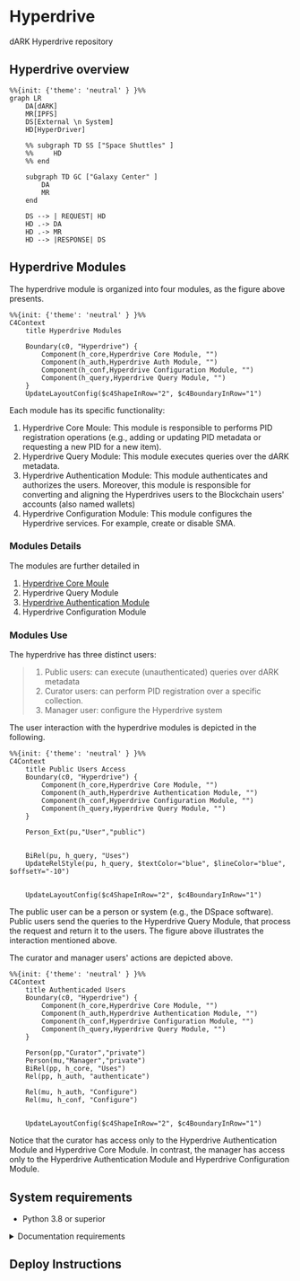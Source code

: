 # Hyperdrive

dARK Hyperdrive repository 

## Hyperdrive overview

```mermaid
%%{init: {'theme': 'neutral' } }%%
graph LR
    DA[dARK]
    MR[IPFS]
    DS[External \n System]
    HD[HyperDriver]

    %% subgraph TD SS ["Space Shuttles" ]
    %%     HD
    %% end
    
    subgraph TD GC ["Galaxy Center" ]
        DA
        MR
    end    

    DS --> | REQUEST| HD
    HD .-> DA
    HD .-> MR
    HD --> |RESPONSE| DS
```

## Hyperdrive Modules

The hyperdrive module is organized into four modules, as the figure above presents.

```mermaid
%%{init: {'theme': 'neutral' } }%%
C4Context
    title Hyperdrive Modules

    Boundary(c0, "Hyperdrive") {
        Component(h_core,Hyperdrive Core Module, "")
        Component(h_auth,Hyperdrive Auth Module, "")
        Component(h_conf,Hyperdrive Configuration Module, "")
        Component(h_query,Hyperdrive Query Module, "")
    }
    UpdateLayoutConfig($c4ShapeInRow="2", $c4BoundaryInRow="1")
```

Each module has its specific functionality:
1. Hyperdrive Core Moule: This module is responsible to performs PID registration operations (e.g., adding or updating PID metadata or requesting a new PID for a new item).
1. Hyperdrive Query Module: This module executes queries over the dARK metadata. 
1. Hyperdrive Authentication Module: This module authenticates and authorizes the users. Moreover, this module is responsible for converting and aligning the Hyperdrives users to the Blockchain users' accounts (also named wallets)
1. Hyperdrive Configuration Module: This module configures the Hyperdrive services. For example, create or disable SMA.

### Modules Details

The modules are further detailed in 

1. [Hyperdrive Core Moule](docs/core_module.md)
1. Hyperdrive Query Module
1. [Hyperdrive Authentication Module](docs/auth_module.md)
1. Hyperdrive Configuration Module

### Modules Use


The hyperdrive has three distinct users:

> 1. Public users: can execute (unauthenticated) queries over dARK metadata 
> 2. Curator users: can perform PID registration over a specific collection.
> 3. Manager user: configure the Hyperdrive system

The user interaction with the hyperdrive modules is depicted in the following. 

```mermaid
%%{init: {'theme': 'neutral' } }%%
C4Context
    title Public Users Access
    Boundary(c0, "Hyperdrive") {
        Component(h_core,Hyperdrive Core Module, "")
        Component(h_auth,Hyperdrive Authentication Module, "")
        Component(h_conf,Hyperdrive Configuration Module, "")
        Component(h_query,Hyperdrive Query Module, "")
    }

    Person_Ext(pu,"User","public")
    

    BiRel(pu, h_query, "Uses")
    UpdateRelStyle(pu, h_query, $textColor="blue", $lineColor="blue", $offsetY="-10")


    UpdateLayoutConfig($c4ShapeInRow="2", $c4BoundaryInRow="1")
```
The public user can be a person or system (e.g., the DSpace software). Public users send the queries to the Hyperdrive Query Module, that process the request and return it to the users. The figure above illustrates the interaction mentioned above. 

The curator and manager users' actions are depicted above. 

```mermaid
%%{init: {'theme': 'neutral' } }%%
C4Context
    title Authenticaded Users 
    Boundary(c0, "Hyperdrive") {
        Component(h_core,Hyperdrive Core Module, "")
        Component(h_auth,Hyperdrive Authentication Module, "")
        Component(h_conf,Hyperdrive Configuration Module, "")
        Component(h_query,Hyperdrive Query Module, "")
    }

    Person(pp,"Curator","private")
    Person(mu,"Manager","private")
    BiRel(pp, h_core, "Uses")
    Rel(pp, h_auth, "authenticate")

    Rel(mu, h_auth, "Configure")
    Rel(mu, h_conf, "Configure")


    UpdateLayoutConfig($c4ShapeInRow="2", $c4BoundaryInRow="1")
```

Notice that the curator has access only to the Hyperdrive Authentication Module and Hyperdrive Core Module. In contrast, the manager has access only to the Hyperdrive Authentication Module and Hyperdrive Configuration Module.

## System requirements

- Python 3.8 or superior

<details>
<summary>Documentation requirements</summary>

We are employ the MARP over the VSCode with the folowing extensions

1. [Markdown Preview Enhanced](https://github.com/shd101wyy/vscode-markdown-preview-enhanced)
1. [Markdown Mermaid](https://github.com/mjbvz/vscode-markdown-mermaid)
1. [MARP](https://github.com/marp-team/marp-vscode)


### MARP

#### Windows

1. Install scoop https://scoop.sh/

```
> Set-ExecutionPolicy RemoteSigned -Scope CurrentUser # Optional: Needed to run a remote script the first time
> irm get.scoop.sh | iex
```

2. Install MARP
```
scoop install marp
```

3. Export Files


```
marp .\presentation.md --pdf
marp .\presentation.md --html
```

If inside visual studio code use the full path of marp comand

```
C:\Users\thiag\scoop\shims\marp.exe .\presentation.md --pdf
```

TODO: add system marp to code ps path
</details>

## Deploy Instructions

